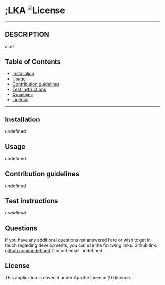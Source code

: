      
# ;LKA   ![License](https://img.shields.io/badge/License-Apache%202.0-blue.svg)

-----
       
        
## DESCRIPTION
asdf

## Table of Contents

 * [Installation](#depencencies)
 * [Usage](#usage)
 * [Contribution guidelines](#contributing)
 * [Test instructions](#tests)
 * [Questions](#questions)
 * [Licence](#licence)


-----

## Installation
  undefined


## Usage
  undefined


## Contribution guidelines
  undefined


## Test instructions
  undefined

            
## Questions
If you have any additional questions not answered here or wish to get in touch regarding developments, you can use the following links:
Github link: [github.com/undefined](https://https://github.com/undefined)
Contact email: undefined 


## License
This application is covered under Apache Licence 2.0 licence.
